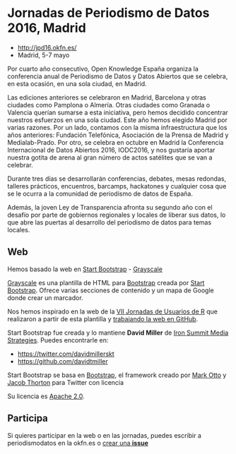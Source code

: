 # Jornadas de Periodismo de Datos 2016, Madrid

* http://jpd16.okfn.es/
* Madrid, 5-7 mayo

Por cuarto año consecutivo, Open Knowledge España organiza la conferencia anual de Periodismo de Datos y Datos Abiertos que se celebra, en esta ocasión, en una sola ciudad, en Madrid.

Las ediciones anteriores se celebraron en Madrid, Barcelona y otras ciudades como Pamplona o Almería. Otras ciudades como Granada o Valencia querían sumarse a esta iniciativa, pero hemos decidido concentrar nuestros esfuerzos en una sola ciudad. Este año hemos elegido Madrid por varias razones. Por un lado, contamos con la misma infraestructura que los años anteriores: Fundación Telefónica, Asociación de la Prensa de Madrid y Medialab-Prado. Por otro, se celebra en octubre en Madrid la Conferencia Internacional de Datos Abiertos 2016, IODC2016, y nos gustaría aportar nuestra gotita de arena al gran número de actos satélites que se van a celebrar.

Durante tres días se desarrollarán conferencias, debates, mesas redondas, talleres prácticos, encuentros, barcamps, hackatones y cualquier cosa que se le ocurra a la comunidad de periodismo de datos de España.

Además, la joven Ley de Transparencia afronta su segundo año con el desafío por parte de gobiernos regionales y locales de liberar sus datos, lo que abre las puertas al desarrollo del periodismo de datos para temas locales.

## Web

Hemos basado la web en [Start Bootstrap](http://startbootstrap.com/) - [Grayscale](http://startbootstrap.com/template-overviews/grayscale/)

[Grayscale](http://startbootstrap.com/template-overviews/grayscale/) es una plantilla de HTML para [Bootstrap](http://getbootstrap.com/) creada por [Start Bootstrap](http://startbootstrap.com/). Ofrece varias secciones de contenido y un mapa de Google donde crear un marcador.

Nos hemos inspirado en la web de la [VII Jornadas de Usuarios de R](http://r-es.org/7jornadasR/) que realizaron a partir de esta plantilla y [trabajando la web en GitHub](https://github.com/cjgb/sitio7jr/).

Start Bootstrap fue creada y lo mantiene **David Miller** de [Iron Summit Media Strategies](http://www.ironsummitmedia.com/). Puedes encontrarle en:

* https://twitter.com/davidmillerskt
* https://github.com/davidtmiller

Start Bootstrap se basa en [Bootstrap](http://getbootstrap.com/), el framework creado por [Mark Otto](https://twitter.com/mdo) y [Jacob Thorton](https://twitter.com/fat) para Twitter con licencia 

Su licencia es [Apache 2.0](https://github.com/IronSummitMedia/startbootstrap-grayscale/blob/gh-pages/LICENSE).

## Participa

Si quieres participar en la web o en las jornadas, puedes escribir a periodismodatos en la okfn.es o [crear una **issue**](https://github.com/OKFN-Spain/jpd16/issues/new)
